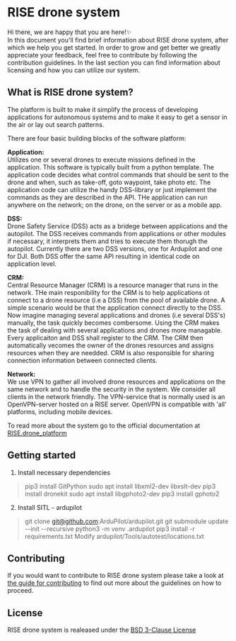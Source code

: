 # RISE drone system
Hi there, we are happy that you are here!✨ <br />
In this document you'll find brief information about RISE drone system, after which we help you get started. In order to grow and get better we greatly appreciate your feedback, feel free to contribute by following the contribution guidelines. In the last section you can find information about licensing and how you can utilize our system. 

## What is RISE drone system?
The platform is built to make it simplify the process of developing applications for autonomous systems and to make it easy to get a sensor in the air or lay out search patterns.

There are four basic building blocks of the software platform: 

**Application:** <br />
Utilizes one or several drones to execute missions defined in the application. This software is typically built from a python template. The application code decides what control commands that should be sent to the drone and when, such as take-off, goto waypoint, take photo etc. The application code can utilize the handy DSS-library or just implement the commands as they are described in the API. THe application can run anywhere on the network; on the drone, on the server or as a mobile app. 

**DSS:** <br />
Drone Safety Service (DSS) acts as a bridege between applications and the autopilot. The DSS receives commands from applications or other modules if necessary, it interprets them and tries to execute them thorugh the autopilot. Currently there are two DSS versions, one for Ardupilot and one for DJI. Both DSS offer the same API resulting in identical code on application level. 

**CRM:**<br />
Central Resource Manager (CRM) is a resource manager that runs in the network. THe main responibility for the CRM is to help applications ot connect to a drone resource (i.e a DSS) from the pool of available drone. A simple scenario would be that the application connect directly to the DSS. Now imagine managing several applications and drones (i.e several DSS's) manually, the task quickly becomes combersome. Using the CRM makes the task of dealing with several applications and drones more managable. Every applicaiton and DSS shall register to the CRM. The CRM then automatically vecomes the owner of the drones resources and assigns resources when they are needded. CRM is also responsible for sharing connection information between connected clients. 

**Network:** <br />
We use VPN to gather all involved drone resources and applications on the same network and to handle the security in the system. We consider all clients in the network friendly. The VPN-service that is normally used is an OpenVPN-server hosted on a RISE server. OpenVPN is compatible with 'all' platforms, including mobile devices.

To read more about the system go to the official documentation at [RISE.drone_platform](https://github.com/lochel/RISE.drone_platform)

## Getting started

1. Install necessary dependencies

> pip3 install GitPython
> sudo apt install libxml2-dev libxslt-dev
> pip3 install dronekit
> sudo apt install libgphoto2-dev
> pip3 install gphoto2

2. Install SITL - ardupilot

> git clone git@github.com:ArduPilot/ardupilot.git
> git submodule update --init --recursive
> python3 -m venv .ardupilot
> pip3 install -r requirements.txt
> Modify ardupilot/Tools/autotest/locations.txt

## Contributing
If you would want to contribute to RISE drone system please take a look at [the guide for contributing]() to find out more about the guidelines on how to proceed. 

## License
RISE drone system is realeased under the [BSD 3-Clause License](https://opensource.org/licenses/BSD-3-Clause)

